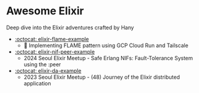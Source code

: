 # Awesome Elixir

Deep dive into the Elixir adventures crafted by Hany

- [:octocat: elixir-flame-example](https://github.com/rudebono/elixir-flame-example)
  - 🚧 Implementing FLAME pattern using GCP Cloud Run and Tailscale
- [:octocat: elixir-nif-peer-example](https://github.com/rudebono/elixir-nif-peer-example)
  - 2024 Seoul Elixir Meetup - Safe Erlang NIFs: Fault-Tolerance System using the :peer
- [:octocat: elixir-da-example](https://github.com/rudebono/elixir-da-example)
  - 2023 Seoul Elixir Meetup - (48) Journey of the Elixir distributed application
